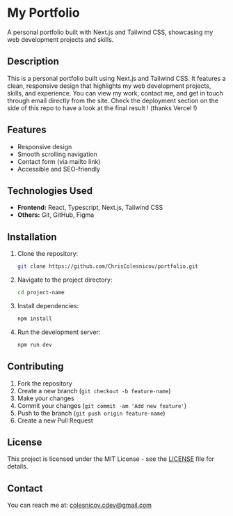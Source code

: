 # My Portfolio

A personal portfolio built with Next.js and Tailwind CSS, showcasing my web development projects and skills.

## Description
This is a personal portfolio built using Next.js and Tailwind CSS. It features a clean, responsive design that highlights my web development projects, skills, and experience. You can view my work, contact me, and get in touch through email directly from the site.
Check the deployment section on the side of this repo to have a look at the final result ! (thanks Vercel !)

## Features
- Responsive design
- Smooth scrolling navigation
- Contact form (via mailto link)
- Accessible and SEO-friendly

## Technologies Used
- **Frontend:** React, Typescript, Next.js, Tailwind CSS
- **Others:** Git, GitHub, Figma

## Installation
1. Clone the repository:
    ```bash
    git clone https://github.com/ChrisColesnicov/portfolio.git
    ```
2. Navigate to the project directory:
    ```bash
    cd project-name
    ```
3. Install dependencies:
    ```bash
    npm install
    ```
4. Run the development server:
    ```bash
    npm run dev
    ```

## Contributing
1. Fork the repository
2. Create a new branch (`git checkout -b feature-name`)
3. Make your changes
4. Commit your changes (`git commit -am 'Add new feature'`)
5. Push to the branch (`git push origin feature-name`)
6. Create a new Pull Request

## License
This project is licensed under the MIT License - see the [LICENSE](LICENSE) file for details.

## Contact
You can reach me at: [colesnicov.cdev@gmail.com](mailto:colesnicov.cdev@gmail.com)
